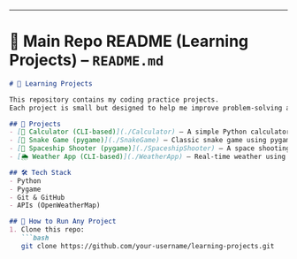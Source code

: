 
---

# 📂 **Main Repo README (Learning Projects) – `README.md`**
```markdown
# 📘 Learning Projects

This repository contains my coding practice projects.  
Each project is small but designed to help me improve problem-solving and learn new technologies.

## 📂 Projects
- [🧮 Calculator (CLI-based)](./Calculator) – A simple Python calculator.
- [🐍 Snake Game (pygame)](./SnakeGame) – Classic snake game using pygame.
- [🚀 Spaceship Shooter (pygame)](./SpaceshipShooter) – A space shooting arcade game.
- [🌦️ Weather App (CLI-based)](./WeatherApp) – Real-time weather using OpenWeatherMap API.

## 🛠️ Tech Stack
- Python
- Pygame
- Git & GitHub
- APIs (OpenWeatherMap)

## 🚀 How to Run Any Project
1. Clone this repo:
   ```bash
   git clone https://github.com/your-username/learning-projects.git
